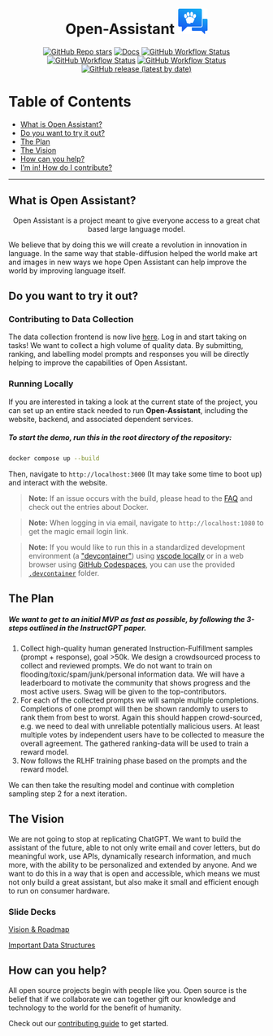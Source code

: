 <h1 align="center">
    <span>Open-Assistant</span>
  <img width="auto" height="50px" src="https://github.com/LAION-AI/Open-Assistant/blob/main/assets/logo_crop.png"/>
</h1>

<div align="center">

<a href="https://github.com/LAION-AI/Open-Assistant/stargazers">![GitHub Repo stars](https://img.shields.io/github/stars/LAION-AI/Open-Assistant?style=social)</a>
<a href="https://laion-ai.github.io/Open-Assistant/">![Docs](https://img.shields.io/badge/docs-laion--ai.github.io%2FOpen--Assistant%2F-green)</a>
<a href="https://github.com/LAION-AI/Open-Assistant/actions/workflows/build-frontend.yaml">![GitHub Workflow Status](https://img.shields.io/github/actions/workflow/status/LAION-AI/Open-Assistant/build-frontend.yaml?label=frontend)</a>
<a href="https://github.com/LAION-AI/Open-Assistant/actions/workflows/pre-commit.yaml">![GitHub Workflow Status](https://img.shields.io/github/actions/workflow/status/LAION-AI/Open-Assistant/pre-commit.yaml?label=pre-commit)</a>
<a href="https://github.com/LAION-AI/Open-Assistant/actions/workflows/test-api-contract.yaml">![GitHub Workflow Status](https://img.shields.io/github/actions/workflow/status/LAION-AI/Open-Assistant/test-api-contract.yaml?label=api)</a>
<a href="https://github.com/LAION-AI/Open-Assistant/releases">![GitHub release (latest by date)](https://img.shields.io/github/v/release/LAION-AI/Open-Assistant)</a>

</div>

# Table of Contents

- [What is Open Assistant?](#what-is-open-assistant)
- [Do you want to try it out?](#do-you-want-to-try-it-out)
- [The Plan](#the-plan)
- [The Vision](#the-vision)
- [How can you help?](#how-can-you-help)
- [I’m in! How do I contribute?](CONTRIBUTING.md)

---

## What is Open Assistant?

<p align="center">
    Open Assistant is a project meant to give everyone access to a great chat based large language model.
</p>

We believe that by doing this we will create a revolution in innovation in
language. In the same way that stable-diffusion helped the world make art and
images in new ways we hope Open Assistant can help improve the world by
improving language itself.

## Do you want to try it out?

### Contributing to Data Collection

The data collection frontend is now live [here](https://open-assistant.io/). Log
in and start taking on tasks! We want to collect a high volume of quality data.
By submitting, ranking, and labelling model prompts and responses you will be
directly helping to improve the capabilities of Open Assistant.

### Running Locally

If you are interested in taking a look at the current state of the project, you
can set up an entire stack needed to run **Open-Assistant**, including the
website, backend, and associated dependent services.

##### To start the demo, run this in the root directory of the repository:

```sh
docker compose up --build
```

Then, navigate to `http://localhost:3000` (It may take some time to boot up) and
interact with the website.

> **Note:** If an issue occurs with the build, please head to the
> [FAQ](https://projects.laion.ai/Open-Assistant/docs/faq) and check out the
> entries about Docker.

> **Note:** When logging in via email, navigate to `http://localhost:1080` to
> get the magic email login link.

> **Note:** If you would like to run this in a standardized development
> environment (a
> ["devcontainer"](https://code.visualstudio.com/docs/devcontainers/containers))
> using
> [vscode locally](https://code.visualstudio.com/docs/devcontainers/create-dev-container#_create-a-devcontainerjson-file)
> or in a web browser using
> [GitHub Codespaces](https://github.com/features/codespaces), you can use the
> provided [`.devcontainer`](.devcontainer/) folder.

## The Plan

##### We want to get to an initial MVP as fast as possible, by following the 3-steps outlined in the InstructGPT paper.

1. Collect high-quality human generated Instruction-Fulfillment samples
   (prompt + response), goal >50k. We design a crowdsourced process to collect
   and reviewed prompts. We do not want to train on
   flooding/toxic/spam/junk/personal information data. We will have a
   leaderboard to motivate the community that shows progress and the most active
   users. Swag will be given to the top-contributors.
2. For each of the collected prompts we will sample multiple completions.
   Completions of one prompt will then be shown randomly to users to rank them
   from best to worst. Again this should happen crowd-sourced, e.g. we need to
   deal with unreliable potentially malicious users. At least multiple votes by
   independent users have to be collected to measure the overall agreement. The
   gathered ranking-data will be used to train a reward model.
3. Now follows the RLHF training phase based on the prompts and the reward
   model.

We can then take the resulting model and continue with completion sampling step
2 for a next iteration.

## The Vision

We are not going to stop at replicating ChatGPT. We want to build the assistant
of the future, able to not only write email and cover letters, but do meaningful
work, use APIs, dynamically research information, and much more, with the
ability to be personalized and extended by anyone. And we want to do this in a
way that is open and accessible, which means we must not only build a great
assistant, but also make it small and efficient enough to run on consumer
hardware.

### Slide Decks

[Vision & Roadmap](https://docs.google.com/presentation/d/1n7IrAOVOqwdYgiYrXc8Sj0He8krn5MVZO_iLkCjTtu0/edit?usp=sharing)

[Important Data Structures](https://docs.google.com/presentation/d/1iaX_nxasVWlvPiSNs0cllR9L_1neZq0RJxd6MFEalUY/edit?usp=sharing)

## How can you help?

All open source projects begin with people like you. Open source is the belief
that if we collaborate we can together gift our knowledge and technology to the
world for the benefit of humanity.

Check out our [contributing guide](CONTRIBUTING.md) to get started.
